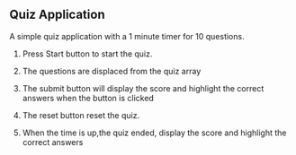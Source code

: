 ## Quiz Application

A simple quiz application with a 1 minute timer for 10 questions. 

1. Press Start button to start the quiz.

2. The questions are displaced from the quiz array

3. The submit button will display the score and highlight the correct answers when the button is clicked

4. The reset button reset the quiz.

5. When the time is up,the quiz ended, display the score and highlight the correct answers


